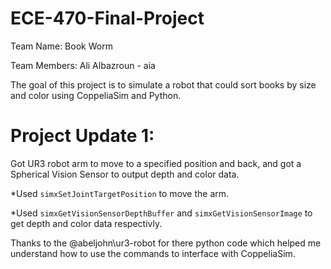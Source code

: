 # ECE-470-Final-Project
Team Name: Book Worm

Team Members: Ali Albazroun - aia

The goal of this project is to simulate a robot that could sort books by size and color using CoppeliaSim and Python.

# Project Update 1:
Got UR3 robot arm to move to a specified position and back, and got a Spherical Vision Sensor to output depth and color data.

*Used ```simxSetJointTargetPosition``` to move the arm.

*Used ```simxGetVisionSensorDepthBuffer``` and ```simxGetVisionSensorImage``` to get depth and color data respectivly.

Thanks to the @abeljohn\ur3-robot for there python code which helped me understand how to use the commands to interface with CoppeliaSim.
